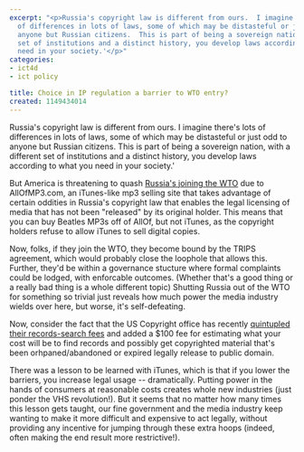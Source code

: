 ```yaml
---
excerpt: "<p>Russia's copyright law is different from ours.  I imagine there's lots
  of differences in lots of laws, some of which may be distasteful or just odd to
  anyone but Russian citizens.  This is part of being a sovereign nation, with a different
  set of institutions and a distinct history, you develop laws according to what you
  need in your society.'</p>"
categories:
- ict4d
- ict policy

title: Choice in IP regulation a barrier to WTO entry?
created: 1149434014
---
```

<p>Russia's copyright law is different from ours.  I imagine there's lots of differences in lots of laws, some of which may be distasteful or just odd to anyone but Russian citizens.  This is part of being a sovereign nation, with a different set of institutions and a distinct history, you develop laws according to what you need in your society.'</p>

<p>But America is threatening to quash <a href="https://www.nytimes.com/2006/06/01/world/europe/01cnd-mp3.html?ex=1306814400&en=4c9bcba30952e86b&ei=5090&partner=rssuserland&emc=rss">Russia's  joining the WTO</a> due to AllOfMP3.com, an iTunes-like mp3 selling site that takes advantage of certain oddities in Russia's copyright law that enables the legal licensing of media that has not been "released" by its original holder.  This means that you can buy Beatles MP3s off of AllOf, but not iTunes, as the copyright holders refuse to allow iTunes to sell digital copies.</p>

<p>Now, folks, if they join the WTO, they become bound by the TRIPS agreement, which would probably close the loophole that allows this.  Further, they'd be within a governance stucture where formal complaints could be lodged, with enforcable outcomes.  (Whether that's a good thing or a really bad thing is a whole different topic)  Shutting Russia out of the WTO for something so trivial just reveals how much power the media industry wields over here, but worse, it's self-defeating.</p>

<p>Now, consider the fact that the US Copyright office has recently <a href="https://onlinebooks.library.upenn.edu/webbin/bparchive?year=2006&post=2006-06-02,4">quintupled their records-search fees</a> and added a $100 fee for estimating what your cost will be to find records and possibly get copyrighted material that's been orhpaned/abandoned or expired legally release to public domain.  </p>

<p>There was a lesson to be learned with iTunes, which is that if you lower the barriers, you increase legal usage -- dramatically.  Putting power in the hands of consumers at reasonable costs creates whole new industries (just ponder the VHS revolution!).  But it seems that no matter how many times this lesson gets taught, our fine government and the media industry keep wanting to make it more difficult and expensive to act legally, without providing any incentive for jumping through these extra hoops (indeed, often making the end result more restrictive!).</p>
